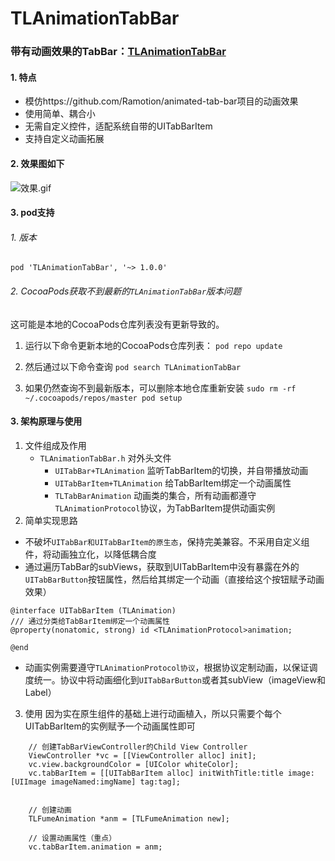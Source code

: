 # TLAnimationTabBar

### 带有动画效果的TabBar：[TLAnimationTabBar](https://github.com/LoongerTao/TLAnimationTabBar) 
####  1. 特点
- 模仿https://github.com/Ramotion/animated-tab-bar项目的动画效果
- 使用简单、耦合小
- 无需自定义控件，适配系统自带的UITabBarItem
- 支持自定义动画拓展

#### 2. 效果图如下

![效果.gif](https://upload-images.jianshu.io/upload_images/3333500-166134560f01ccda.gif?imageMogr2/auto-orient/strip)

#### 3. pod支持
###### 1. 版本 
```
pod 'TLAnimationTabBar', '~> 1.0.0'
```

###### 2. CocoaPods获取不到最新的`TLAnimationTabBar`版本问题
这可能是本地的CocoaPods仓库列表没有更新导致的。

1. 运行以下命令更新本地的CocoaPods仓库列表：
``` pod repo update ```

2. 然后通过以下命令查询
``` pod search TLAnimationTabBar ```

3. 如果仍然查询不到最新版本，可以删除本地仓库重新安装
```sudo rm -rf ~/.cocoapods/repos/master pod setup```

#### 3. 架构原理与使用
1. 文件组成及作用
    - `TLAnimationTabBar.h` 对外头文件
        - `UITabBar+TLAnimation`  监听TabBarItem的切换，并自带播放动画
        - `UITabBarItem+TLAnimation` 给TabBarItem绑定一个动画属性
        - `TLTabBarAnimation` 动画类的集合，所有动画都遵守`TLAnimationProtocol`协议，为TabBarItem提供动画实例
2. 简单实现思路
- 不破坏`UITabBar和UITabBarItem的原生态`，保持完美兼容。不采用自定义组件，将动画独立化，以降低耦合度
- 通过遍历TabBar的subViews，获取到UITabBarItem中没有暴露在外的`UITabBarButton`按钮属性，然后给其绑定一个动画（直接给这个按钮赋予动画效果）
```objc
@interface UITabBarItem (TLAnimation)
/// 通过分类给TabBarItem绑定一个动画属性
@property(nonatomic, strong) id <TLAnimationProtocol>animation;

@end
```
- 动画实例需要遵守`TLAnimationProtocol协议`，根据协议定制动画，以保证调度统一。协议中将动画细化到`UITabBarButton`或者其subView（imageView和Label）

3. 使用
因为实在原生组件的基础上进行动画植入，所以只需要个每个UITabBarItem的实例赋予一个动画属性即可
```objc
    // 创建TabBarViewController的Child View Controller
    ViewController *vc = [[ViewController alloc] init];
    vc.view.backgroundColor = [UIColor whiteColor];
    vc.tabBarItem = [[UITabBarItem alloc] initWithTitle:title image:[UIImage imageNamed:imgName] tag:tag];


    // 创建动画
    TLFumeAnimation *anm = [TLFumeAnimation new];

    // 设置动画属性（重点）
    vc.tabBarItem.animation = anm;
```
